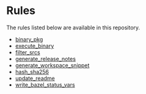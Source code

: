 <!-- Generated with Stardoc, Do Not Edit! -->
# Rules

The rules listed below are available in this repository.

  * [binary_pkg](/doc/binary_pkg.md)
  * [execute_binary](/doc/execute_binary.md)
  * [filter_srcs](/doc/filter_srcs.md)
  * [generate_release_notes](/doc/generate_release_notes.md)
  * [generate_workspace_snippet](/doc/generate_workspace_snippet.md)
  * [hash_sha256](/doc/hash_sha256.md)
  * [update_readme](/doc/update_readme.md)
  * [write_bazel_status_vars](/doc/write_bazel_status_vars.md)

